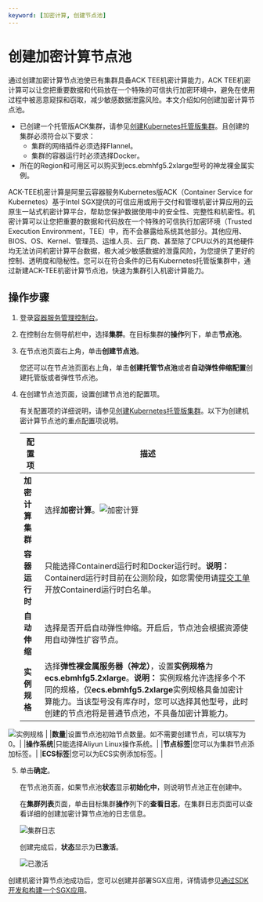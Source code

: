 ```yaml
---
keyword: [加密计算, 创建节点池]
---
```


# 创建加密计算节点池

通过创建加密计算节点池使已有集群具备ACK TEE机密计算能力，ACK TEE机密计算可以让您把重要数据和代码放在一个特殊的可信执行加密环境中，避免在使用过程中被恶意窥探和窃取，减少敏感数据泄露风险。本文介绍如何创建加密计算节点池。

-   已创建一个托管版ACK集群，请参见[创建Kubernetes托管版集群](/cn.zh-CN/Kubernetes集群用户指南/集群管理/创建集群/创建Kubernetes托管版集群.md)。且创建的集群必须符合以下要求：
    -   集群的网络插件必须选择Flannel。
    -   集群的容器运行时必须选择Docker。
-   所在的Region和可用区可以购买到ecs.ebmhfg5.2xlarge型号的神龙裸金属实例。

ACK-TEE机密计算是阿里云容器服务Kubernetes版ACK（Container Service for Kubernetes）基于Intel SGX提供的可信应用或用于交付和管理机密计算应用的云原生一站式机密计算平台，帮助您保护数据使用中的安全性、完整性和机密性。机密计算可以让您把重要的数据和代码放在一个特殊的可信执行加密环境（Trusted Execution Environment，TEE）中，而不会暴露给系统其他部分。其他应用、BIOS、OS、Kernel、管理员、运维人员、云厂商、甚至除了CPU以外的其他硬件均无法访问机密计算平台数据，极大减少敏感数据的泄露风险，为您提供了更好的控制、透明度和隐秘性。您可以在符合条件的已有Kubernetes托管版集群中，通过新建ACK-TEE机密计算节点池，快速为集群引入机密计算能力。

## 操作步骤

1.  登录[容器服务管理控制台](https://cs.console.aliyun.com)。

2.  在控制台左侧导航栏中，选择**集群**。在目标集群的**操作**列下，单击**节点池**。

3.  在节点池页面右上角，单击**创建节点池**。

    您还可以在节点池页面右上角，单击**创建托管节点池**或者**自动弹性伸缩配置**创建托管版或者弹性节点池。

4.  在创建节点池页面，设置创建节点池的配置项。

    有关配置项的详细说明，请参见[创建Kubernetes托管版集群](/cn.zh-CN/Kubernetes集群用户指南/集群管理/创建集群/创建Kubernetes托管版集群.md)。以下为创建机密计算节点池的重点配置项说明。

    |配置项|描述|
    |---|--|
    |**加密计算集群**|选择**加密计算**。![加密计算](https://static-aliyun-doc.oss-accelerate.aliyuncs.com/assets/img/zh-CN/6891945061/p132594.png) |
    |**容器运行时**|只能选择Containerd运行时和Docker运行时。**说明：** Containerd运行时目前在公测阶段，如您需使用请[提交工单](https://selfservice.console.aliyun.com/ticket/createIndex)开放Containerd运行时白名单。 |
    |**自动伸缩**|选择是否开启自动弹性伸缩。开启后，节点池会根据资源使用自动弹性扩容节点。|
    |**实例规格**|选择**弹性裸金属服务器（神龙）**，设置**实例规格**为**ecs.ebmhfg5.2xlarge**。**说明：** 实例规格允许选择多个不同的规格，仅**ecs.ebmhfg5.2xlarge**实例规格具备加密计算能力。当该型号没有库存时，您可以选择其他型号，此时创建的节点池将是普通节点池，不具备加密计算能力。

![实例规格](https://static-aliyun-doc.oss-accelerate.aliyuncs.com/assets/img/zh-CN/1706659951/p132689.png) |
    |**数量**|设置节点池初始节点数量。如不需要创建节点，可以填写为0。|
    |**操作系统**|只能选择Aliyun Linux操作系统。|
    |**节点标签**|您可以为集群节点添加标签。|
    |**ECS标签**|您可以为ECS实例添加标签。|

5.  单击**确定**。

    在节点池页面，如果节点池**状态**显示**初始化中**，则说明节点池正在创建中。

    在**集群列表**页面，单击目标集群**操作**列下的**查看日志**，在集群日志页面可以查看详细的创建加密计算节点池的日志信息。

    ![集群日志](https://static-aliyun-doc.oss-accelerate.aliyuncs.com/assets/img/zh-CN/1706659951/p132697.png)

    创建完成后，**状态**显示为**已激活**。

    ![已激活](https://static-aliyun-doc.oss-accelerate.aliyuncs.com/assets/img/zh-CN/1706659951/p132698.png)


创建机密计算节点池成功后，您可以创建并部署SGX应用，详情请参见[通过SDK开发和构建一个SGX应用](/cn.zh-CN/Kubernetes集群用户指南/ACK-TEE机密计算/通过SDK开发和构建一个SGX应用.md)。

